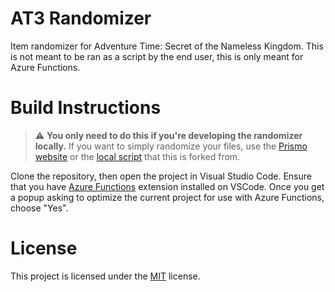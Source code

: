 # AT3 Randomizer

Item randomizer for Adventure Time: Secret of the Nameless Kingdom. This is not meant to be ran as a script by the end user, this is only meant for Azure Functions.

# Build Instructions

> :warning: **You only need to do this if you're developing the randomizer locally.** If you want to simply randomize your files, use the [Prismo website](https://prismo.at) or the [local script](https://github.com/colinthomas5/AT3-Randomizer) that this is forked from.

Clone the repository, then open the project in Visual Studio Code. Ensure that you have [Azure Functions](https://marketplace.visualstudio.com/items?itemName=ms-azuretools.vscode-azurefunctions) extension installed on VSCode. Once you get a popup asking to optimize the current project for use with Azure Functions, choose "Yes".

# License

This project is licensed under the [MIT](LICENSE) license.